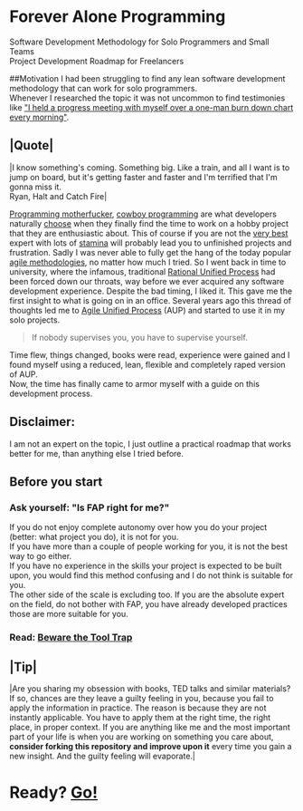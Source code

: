 # Forever Alone Programming

Software Development Methodology for Solo Programmers and Small Teams  
Project Development Roadmap for Freelancers

##Motivation
I had been struggling to find any lean software development methodology that can work for solo programmers.  
Whenever I researched the topic it was not uncommon to find testimonies like ["I held a progress meeting with myself over a one-man burn down chart every morning"](http://programmers.stackexchange.com/questions/59713/best-development-methodology-for-one-person).  

|Quote|
---
|I know something's coming. Something big. Like a train, and all I want is to jump on board, but it's getting faster and faster and I'm terrified that I'm gonna miss it.  
Ryan, Halt and Catch Fire|

[Programming motherfucker](http://programming-motherfucker.com/), [cowboy programming](https://en.wikipedia.org/wiki/Cowboy_coding) are what developers naturally [choose](https://www.youtube.com/watch?v=x4vXGJ19Izw) when they finally find the time to work on a hobby project that they are enthusiastic about. This of course if you are not the [very best](https://www.youtube.com/watch?v=zGkcnUy3l-c) expert with lots of [stamina](https://www.youtube.com/watch?v=QueWMFokFRw) will probably lead you to unfinished projects and frustration. Sadly I was never able to fully get the hang of the today popular [agile methodologies](https://en.wikipedia.org/wiki/Agile_software_development), no matter how much I tried. So I went back in time to university, where the infamous, traditional [Rational Unified Process](https://en.wikipedia.org/wiki/Rational_Unified_Process) had been forced down our throats, way before we ever acquired any software development experience. Despite the bad timing, I liked it. This gave me the first insight to what is going on in an office. Several years ago this thread of thoughts led me to [Agile Unified Process](http://www.ambysoft.com/unifiedprocess/agileUP.html) (AUP) and started to use it in my solo projects.  

> If nobody supervises you, you have to supervise yourself.
  
Time flew, things changed, books were read, experience were gained and I found myself using a reduced, lean, flexible and completely raped version of AUP.  
Now, the time has finally came to armor myself with a guide on this development process.  

## Disclaimer:
I am not an expert on the topic, I just outline a practical roadmap that works better for me, than anything else I tried before.  

## Before you start

### Ask yourself: "Is FAP right for me?"
If you do not enjoy complete autonomy over how you do your project (better: what project you do), it is not for you.  
If you have more than a couple of people working for you, it is not the best way to go either.  
If you have no experience in the skills your project is expected to be built upon, you would find this method confusing and I do not think is suitable for you.  
The other side of the scale is excluding too. If you are the absolute expert on the field, do not bother with FAP, you have already developed practices those are more suitable for you.

### Read: [Beware the Tool Trap](https://github.com/nopara73/ForeverAloneProgramming/wiki/Beware-the-Tool-Trap)  

|Tip|
---
|Are you sharing my obsession with books, TED talks and similar materials? If so, chances are they leave a guilty feeling in you, because you fail to apply the information in practice. The reason is because they are not instantly applicable. You have to apply them at the right time, the right place, in proper context. If you are anything like me and the most important part of your life is when you are working on something you care about, **consider forking this repository and improve upon it** every time you gain a new insight. And the guilty feeling will evaporate.|

# Ready? [Go!](https://github.com/nopara73/ForeverAloneProgramming/wiki)
